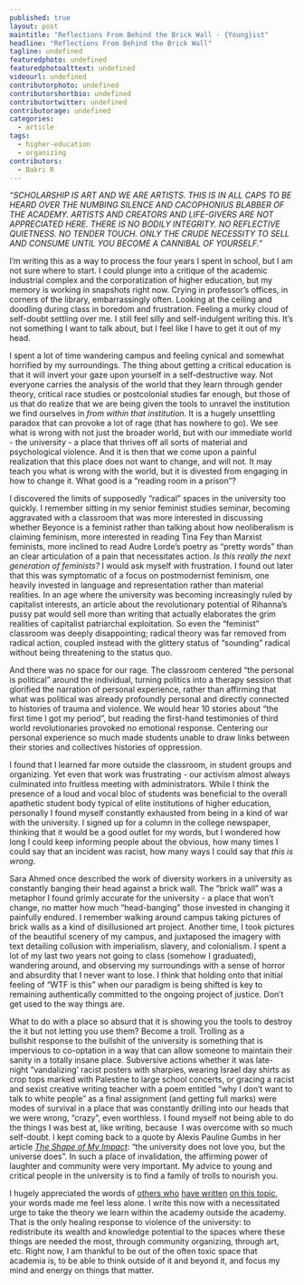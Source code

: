 ```yaml
---
published: true
layout: post
maintitle: "Reflections From Behind the Brick Wall - {Young}ist"
headline: "Reflections From Behind the Brick Wall"
tagline: undefined
featuredphoto: undefined
featuredphotoalttext: undefined
videourl: undefined
contributorphoto: undefined
contributorshortbio: undefined
contributortwitter: undefined
contributorage: undefined
categories: 
  - article
tags: 
  - higher-education
  - organizing
contributors: 
  - Bakri R
---
```


_“SCHOLARSHIP IS ART AND WE ARE ARTISTS. THIS IS IN ALL CAPS TO BE HEARD OVER THE NUMBING SILENCE AND CACOPHONIUS BLABBER OF THE ACADEMY. ARTISTS AND CREATORS AND LIFE-GIVERS ARE NOT APPRECIATED HERE. THERE IS NO BODILY INTEGRITY. NO REFLECTIVE QUIETNESS. NO TENDER TOUCH. ONLY THE CRUDE NECESSITY TO SELL AND CONSUME UNTIL YOU BECOME A CANNIBAL OF YOURSELF.”_

I’m writing this as a way to process the four years I spent in school, but I am not sure where to start. I could plunge into a critique of the academic industrial complex and the corporatization of higher education, but my memory is working in snapshots right now. Crying in professor’s offices, in corners of the library, embarrassingly often. Looking at the ceiling and doodling during class in boredom and frustration. Feeling a murky cloud of self-doubt settling over me. I still feel silly and self-indulgent writing this. It’s not something I want to talk about, but I feel like I have to get it out of my head. 

I spent a lot of time wandering campus and feeling cynical and somewhat horrified by my surroundings. The thing about getting a critical education is that it will invert your gaze upon yourself in a self-destructive way. Not everyone carries the analysis of the world that they learn through gender theory, critical race studies or postcolonial studies far enough, but those of us that do realize that we are being given the tools to unravel the institution we find ourselves in _from within that institution_. It is a hugely unsettling paradox that can provoke a lot of rage (that has nowhere to go). We see what is wrong with not just the broader world, but with our immediate world - the university - a place that thrives off all sorts of material and psychological violence. And it is then that we come upon a painful realization that this place does not want to change, and will not. It may teach you what is wrong with the world, but it is divested from engaging in how to change it. What good is a “reading room in a prison”?

I discovered the limits of supposedly “radical” spaces in the university too quickly. I remember sitting in my senior feminist studies seminar, becoming aggravated with a classroom that was more interested in discussing whether Beyonce is a feminist rather than talking about how neoliberalism is claiming feminism, more interested in reading Tina Fey than Marxist feminists, more inclined to read Audre Lorde’s poetry as “pretty words” than an clear articulation of a pain that necessitates action. _Is this really the next generation of feminists?_ I would ask myself with frustration. I found out later that this was symptomatic of a focus on postmodernist feminism, one heavily invested in language and representation rather than material realities. In an age where the university was becoming increasingly ruled by capitalist interests, an article about the revolutionary potential of Rihanna’s pussy pat would sell more than writing that actually elaborates the grim realities of capitalist patriarchal exploitation. So even the “feminist" classroom was deeply disappointing; radical theory was far removed from radical action, coupled instead with the glittery status of “sounding” radical without being threatening to the status quo.

And there was no space for our rage. The classroom centered “the personal is political” around the individual, turning politics into a therapy session that glorified the narration of personal experience, rather than affirming that what was political was already profoundly personal and directly connected to histories of trauma and violence. We would hear 10 stories about “the first time I got my period”, but reading the first-hand testimonies of third world revolutionaries provoked no emotional response. Centering our personal experience so much made students unable to draw links between their stories and collectives histories of oppression. 

I found that I learned far more outside the classroom, in student groups and organizing. Yet even that work was frustrating - our activism almost always culminated into fruitless meeting with administrators. While I think the presence of a loud and vocal bloc of students was beneficial to the overall apathetic student body typical of elite institutions of higher education, personally I found myself constantly exhausted from being in a kind of war with the university. I signed up for a column in the college newspaper, thinking that it would be a good outlet for my words, but I wondered how long I could keep informing people about the obvious, how many times I could say that an incident was racist, how many ways I could say that _this is wrong_. 

Sara Ahmed once described the work of diversity workers in a university as constantly banging their head against a brick wall. The “brick wall” was a metaphor I found grimly accurate for the university - a place that won’t change, no matter how much “head-banging” those invested in changing it painfully endured. I remember walking around campus taking pictures of brick walls as a kind of disillusioned art project. Another time, I took pictures of the beautiful scenery of my campus, and juxtaposed the imagery with text detailing collusion with imperialism, slavery, and colonialism. I spent a lot of my last two years not going to class (somehow I graduated), wandering around, and observing my surroundings with a sense of horror and absurdity that I never want to lose. I think that holding onto that initial feeling of “WTF is this” when our paradigm is being shifted is key to remaining authentically committed to the ongoing project of justice. Don’t get used to the way things are. 

What to do with a place so absurd that it is showing you the tools to destroy the it but not letting you use them? Become a troll. Trolling as a bullshit response to the bullshit of the university is something that is impervious to co-optation in a way that can allow someone to maintain their sanity in a totally insane place. Subversive actions whether it was late-night “vandalizing’ racist posters with sharpies, wearing Israel day shirts as crop tops marked with Palestine to large school concerts, or gracing a racist and sexist creative writing teacher with a poem entitled “why I don’t want to talk to white people” as a final assignment (and getting full marks) were modes of survival in a place that was constantly drilling into our heads that we were wrong, “crazy”, even worthless. I found myself not being able to do the things I was best at, like writing, because  I was overcome with so much self-doubt. I kept coming back to a quote by Alexis Pauline Gumbs in her article [_The Shape of My Impact_](http://thefeministwire.com/2012/10/the-shape-of-my-impact/): “the university does not love you, but the universe does”. In such a place of invalidation, the affirming power of laughter and community were very important. My advice to young and critical people in the university is to find a family of trolls to nourish you. 

I hugely appreciated the words of [others who](http://www.returnthegayze.com/post/70601400094/we-are-nothing-and-that-is-beautiful-full-text) [have written](http://www.blackgirldangerous.org/2014/01/chosen-family-unsafe-spaces-loving-one-another-resistance/) [on this topic](http://youngist.org/to-my-comrades-still-navigating-higher-ed/), your words made me feel less alone. I write this now with a necessitated urge to take the theory we learn within the academy outside the academy. That is the only healing response to violence of the university: to redistribute its wealth and knowledge potential to the spaces where these things are needed the most, through community organizing, through art, etc. Right now, I am thankful to be out of the often toxic space that academia is, to be able to think outside of it and beyond it, and focus my mind and energy on things that matter. 


